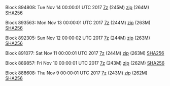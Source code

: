 Block 894808: Tue Nov 14 00:00:01 UTC 2017 [7z](https://transfer.sh/rmDDt/bootstrap.dat.20171114.7z) (245M) [zip](https://transfer.sh/7rcF7/bootstrap.dat.20171114.zip) (264M) [SHA256](https://transfer.sh/yTYlr/sha256.txt)

Block 893563: Mon Nov 13 00:00:01 UTC 2017 [7z](https://transfer.sh/RFLYx/bootstrap.dat.20171113.7z) (244M) [zip](https://transfer.sh/hnT6c/bootstrap.dat.20171113.zip) (263M) [SHA256](https://transfer.sh/166sQv/sha256.txt)

Block 892305: Sun Nov 12 00:00:02 UTC 2017 [7z](https://transfer.sh/6KCMG/bootstrap.dat.20171112.7z) (244M) [zip](https://transfer.sh/NTbiv/bootstrap.dat.20171112.zip) (263M) [SHA256](https://transfer.sh/JJE4f/sha256.txt)

Block 891077: Sat Nov 11 00:00:01 UTC 2017 [7z](https://transfer.sh/10XnsQ/bootstrap.dat.20171111.7z) (244M) [zip](https://transfer.sh/pHWNh/bootstrap.dat.20171111.zip) (263M) [SHA256](https://transfer.sh/LUwE1/sha256.txt)

Block 889857: Fri Nov 10 00:00:01 UTC 2017 [7z](https://transfer.sh/gF8Xy/bootstrap.dat.20171110.7z) (243M) [zip](https://transfer.sh/Eox7w/bootstrap.dat.20171110.zip) (262M) [SHA256](https://transfer.sh/2LrYD/sha256.txt)

Block 888608: Thu Nov  9 00:00:01 UTC 2017 [7z](https://transfer.sh/aXIiy/bootstrap.dat.20171109.7z) (243M) [zip](https://transfer.sh/Ro7Z3/bootstrap.dat.20171109.zip) (262M) [SHA256](https://transfer.sh/12D31F/sha256.txt)
